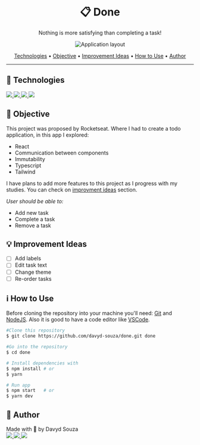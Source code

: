 <h1 align="center">📋 Done</h1>
<p align="center">
  Nothing is more satisfying than completing a task!
</p>
<p align="center">
	<img src="https://user-images.githubusercontent.com/54182110/227749642-c6d829d2-d933-446b-a430-69ae149fcaa8.png" alt="Application layout" />
</p>

<p align="center">
  <a href="#tech">Technologies</a> •
  <a href="#objective">Objective</a> •
  <a href="#ideas">Improvement Ideas</a> •
  <a href="#use">How to Use</a> •
  <a href="#author">Author</a>
</p>

---

<h2 id="tech">🚀 Technologies</h2>

<a href="https://reactjs.org/" target="_blank">
  <img src="https://img.shields.io/badge/React-20232A?style=for-the-badge&logo=react&logoColor=61DAFB" />
</a>
<a href="https://www.typescriptlang.org/" target="_blank">
  <img src="https://img.shields.io/badge/TypeScript-007ACC?style=for-the-badge&logo=typescript&logoColor=white"/>
</a>
<a href="https://tailwindcss.com/" target="_blank">
  <img src="https://img.shields.io/badge/Tailwind-38B2AC?style=for-the-badge&logo=tailwind-css&logoColor=white"/>
</a>
<a href="https://developer.mozilla.org/en-US/docs/Web/HTML" target="_blank">
  <img src="https://img.shields.io/badge/HTML5-E34F26?style=for-the-badge&logo=html5&logoColor=white"/>
</a>

<h2 id="objective">🎯 Objective</h2>

<p>This project was proposed by Rocketseat. Where I had to create a todo application, in this app I explored:</p>
<ul>
	<li>React</li>
  <li>Communication between components</li>
  <li>Immutability</li>
	<li>Typescript</li>
	<li>Tailwind</li>
</ul>
<p>I have plans to add more features to this project as I progress with my studies. You can check on <a href="#ideas">improvment ideas</a> section.</p>

<em>User should be able to:</em>

<ul>
	<li>Add new task</li>
	<li>Complete a task</li>
	<li>Remove a task</li>
</ul>

<h2 id="ideas">💡 Improvement Ideas</h2>

- [ ] Add labels
- [ ] Edit task text
- [ ] Change theme
- [ ] Re-order tasks

<h2 id="use">ℹ️ How to Use</h2>

Before cloning the repository into your machine you'll need: [Git](https://git-scm.com) and [NodeJS](https://nodejs.org/en/). Also it is good to have a code editor like [VSCode](https://code.visualstudio.com/).

```bash
#Clone this repository
$ git clone https://github.com/davyd-souza/done.git done

#Go into the repository
$ cd done

# Install dependencies with
$ npm install # or
$ yarn

# Run app
$ npm start   # or
$ yarn dev
```

<h2 id="author">👤 Author</h2>

<p>
  Made with 💛 by Davyd Souza </br>
  <a href="https://www.linkedin.com/in/davyd-souza/" target="_blank" alt="LinnkedIn badge">
    <img src="https://img.shields.io/badge/LinkedIn-0077B5?style=for-the-badge&logo=linkedin&logoColor=white"/>
  </a>
  <a href="mailto:davyd.eduardo.souza@hotmail.com" target="_blank" alt="Outlook badge">
    <img src="https://img.shields.io/badge/Outlook-0078D4?style=for-the-badge&logo=microsoft-outlook&logoColor=white"/>
  </a>
  <a href="https://www.instagram.com/odeisouza/" target="_blank" alt="Instagram badge">
    <img src="https://img.shields.io/badge/Instagram-E4405F?style=for-the-badge&logo=instagram&logoColor=white"/>
  </a>
</p>
